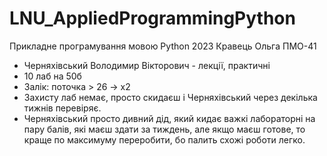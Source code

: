 # LNU_AppliedProgrammingPython
Прикладне програмування мовою Python 2023 Кравець Ольга ПМО-41

- Черняхівський Володимир Вікторович - лекції, практичні
- 10 лаб на 50б
- Залік: поточка > 26 -> х2
- Захисту лаб немає, просто скидаєш і Черняхівський через декілька тижнів перевіряє.
- Черняхівський просто дивний дід, який кидає важкі лабораторні на пару балів, які маєш здати за тиждень, але якщо маєш готове, то краще по максимуму переробити, бо палить схожі роботи легко. 
